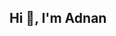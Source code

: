 <h2>Hi 👋, I'm Adnan</h2>
<!-- <h3 align="center">A Software Engineering Student & Full Stack Developer</h3> -->
